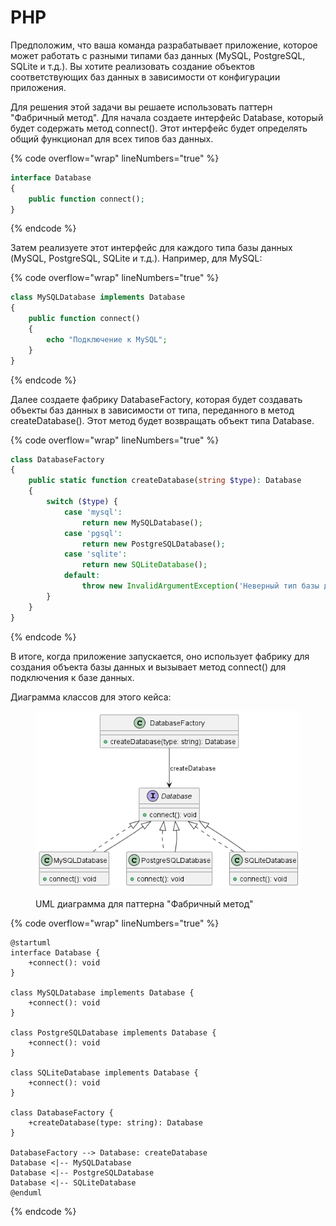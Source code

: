 # PHP

Предположим, что ваша команда разрабатывает приложение, которое может работать с разными типами баз данных (MySQL, PostgreSQL, SQLite и т.д.). Вы хотите реализовать создание объектов соответствующих баз данных в зависимости от конфигурации приложения.

Для решения этой задачи вы решаете использовать паттерн "Фабричный метод". Для начала создаете интерфейс Database, который будет содержать метод connect(). Этот интерфейс будет определять общий функционал для всех типов баз данных.

{% code overflow="wrap" lineNumbers="true" %}
```php
interface Database
{
    public function connect();
}
```
{% endcode %}

Затем реализуете этот интерфейс для каждого типа базы данных (MySQL, PostgreSQL, SQLite и т.д.). Например, для MySQL:

{% code overflow="wrap" lineNumbers="true" %}
```php
class MySQLDatabase implements Database
{
    public function connect()
    {
        echo "Подключение к MySQL";
    }
}
```
{% endcode %}

Далее создаете фабрику DatabaseFactory, которая будет создавать объекты баз данных в зависимости от типа, переданного в метод createDatabase(). Этот метод будет возвращать объект типа Database.

{% code overflow="wrap" lineNumbers="true" %}
```php
class DatabaseFactory
{
    public static function createDatabase(string $type): Database
    {
        switch ($type) {
            case 'mysql':
                return new MySQLDatabase();
            case 'pgsql':
                return new PostgreSQLDatabase();
            case 'sqlite':
                return new SQLiteDatabase();
            default:
                throw new InvalidArgumentException('Неверный тип базы данных');
        }
    }
}
```
{% endcode %}

В итоге, когда приложение запускается, оно использует фабрику для создания объекта базы данных и вызывает метод connect() для подключения к базе данных.

Диаграмма классов для этого кейса:

<figure><img src="../../../../../.gitbook/assets/image (1) (1) (1) (1) (1) (1) (1) (1) (1) (1) (1) (1) (1) (1) (1) (1) (1) (1) (1) (1) (1) (2) (1) (1) (1) (1) (1) (1) (1) (1) (1) (1).png" alt=""><figcaption><p>UML диаграмма для паттерна "Фабричный метод"</p></figcaption></figure>

{% code overflow="wrap" lineNumbers="true" %}
```less
@startuml
interface Database {
    +connect(): void
}

class MySQLDatabase implements Database {
    +connect(): void
}

class PostgreSQLDatabase implements Database {
    +connect(): void
}

class SQLiteDatabase implements Database {
    +connect(): void
}

class DatabaseFactory {
    +createDatabase(type: string): Database
}

DatabaseFactory --> Database: createDatabase
Database <|-- MySQLDatabase
Database <|-- PostgreSQLDatabase
Database <|-- SQLiteDatabase
@enduml
```
{% endcode %}
